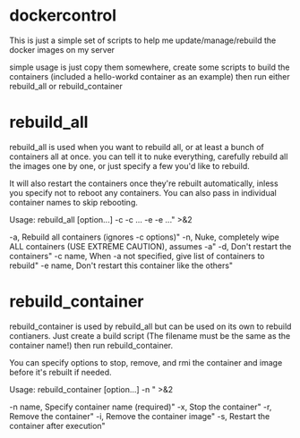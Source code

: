 # dockercontrol

This is just a simple set of scripts to help me update/manage/rebuild the docker images on my server

simple usage is just copy them somewhere, create some scripts to build the containers (included a hello-workd container as an example) then run either rebuild_all or rebuild_container

# rebuild_all

rebuild_all is used when you want to rebuild all, or at least a bunch of containers all at once.  you can tell it to nuke everything, carefully rebuild all the images one by one, or just specify a few you'd like to rebuild.

It will also restart the containers once they're rebuilt automatically, inless you specify not to reboot any containers.  You can also pass in individual container names to skip rebooting.

Usage: rebuild_all [option...] -c <containername> -c <containername>... -e <containername> -e <containername>..." >&2

  -a,       Rebuild all containers (ignores -c options)"
  -n,       Nuke, completely wipe ALL containers (USE EXTREME CAUTION), assumes -a"
  -d,       Don't restart the containers"
  -c name,  When -a not specified, give list of containers to rebuild"
  -e name,  Don't restart this container like the others"


# rebuild_container

rebuild_container is used by rebuild_all but can be used on its own to rebuild contianers.  Just create a build script (The filename must be the same as the container name!) then run rebuild_container.

You can specify options to stop, remove, and rmi the container and image before it's rebuilt if needed.

Usage: rebuild_container [option...] -n <containername>" >&2

  -n name,  Specify container name (required)"
  -x,       Stop the container"
  -r,       Remove the container"
  -i,       Remove the container image"
  -s,       Restart the container after execution"

